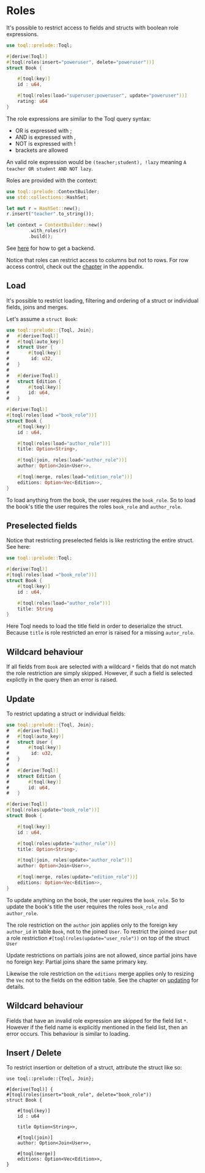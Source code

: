 
# Roles
It's possible to restrict access to fields and structs with boolean role expressions.

```rust
use toql::prelude::Toql;

#[derive(Toql)]
#[toql(roles(insert="poweruser", delete="poweruser"))]
struct Book {

	#[toql(key)]
	id : u64,

	#[toql(roles(load="superuser;poweruser", update="poweruser"))]
	rating: u64
}
```
The role expressions are similar to the Toql query syntax:
 - OR is expressed with ;
 - AND is expressed with ,
 - NOT is expressed with !
 - brackets are allowed

An valid role expression would be `(teacher;student), !lazy` meaning `A teacher OR student AND NOT lazy`.

Roles are provided with the context:
```rust
use toql::prelude::ContextBuilder;
use std::collections::HashSet;

let mut r = HashSet::new();
r.insert("teacher".to_string());

let context = ContextBuilder::new()
		.with_roles(r)
		.build();
```
See [here](../3-api/1-introduction.md) for how to get a backend.

Notice that roles can restrict access to columns but not to rows. 
For row access control, check out the [chapter](../6-appendix/3-row-access-control.md) in the appendix.

## Load
It's possible to restrict loading, filtering and ordering of a struct or individual fields, joins and merges.

Let's assume a `struct Book`:

```rust
use toql::prelude::{Toql, Join};
#   #[derive(Toql)]
#   #[toql(auto_key)]
#   struct User {
#   	#[toql(key)]
#   	 id: u32,
#   }
#   
#   #[derive(Toql)]
#   struct Edition {
#   	#[toql(key)]
#   	id: u64,
#   }

#[derive(Toql)]
#[toql(roles(load ="book_role"))]
struct Book {
	#[toql(key)]
	id : u64,

	#[toql(roles(load="author_role"))]
	title: Option<String>,

	#[toql(join, roles(load="author_role"))]
	author: Option<Join<User>>,

	#[toql(merge, roles(load="edition_role"))]
	editions: Option<Vec<Edition>>,
}
```

To load anything from the book, the user requires the `book_role`. 
So to load the book's title the user requires the roles `book_role` and `author_role`.

## Preselected fields
Notice that restricting preselected fields is like restricting the entire struct. See here:

```rust
use toql::prelude::Toql;

#[derive(Toql)]
#[toql(roles(load ="book_role"))]
struct Book {
	#[toql(key)]
	id : u64,

	#[toql(roles(load="author_role"))]
	title: String
}
```
Here Toql needs to load the title field in order to deserialize the struct. Because `title` is role restricted an error is raised for a missing `autor_role`.


## Wildcard behaviour
If all fields from `Book` are selected with a wildcard `*` fields that do not match the role restriction are simply skipped. However, if such a field is selected explictly in the query then an error is raised.

 ## Update
To restrict updating a struct or individual fields:

```rust
use toql::prelude::{Toql, Join};
#   #[derive(Toql)]
#   #[toql(auto_key)]
#   struct User {
#   	#[toql(key)]
#   	 id: u32,
#   }
#   
#   #[derive(Toql)]
#   struct Edition {
#   	#[toql(key)]
#   	id: u64,
#   }

#[derive(Toql)]
#[toql(roles(update="book_role"))]
struct Book {

	#[toql(key)]
	id : u64,

	#[toql(roles(update="author_role"))]
	title: Option<String>,

	#[toql(join, roles(update="author_role"))]
	author: Option<Join<User>>,

	#[toql(merge, roles(update="edition_role"))]
	editions: Option<Vec<Edition>>,
}
```

To update anything on the book, the user requires the `book_role`. 
So to update the book's title the user requires the roles `book_role` and `author_role`.

The role restriction on the `author` join applies only to the foreign key `author_id` in table `Book`, not to the joined `User`.
To restrict the joined `User` put a role restriction `#[toql(roles(update="user_role"))` on top of the struct `User`

Update restrictions on partials joins are not allowed, since partial joins have no foreign key:
Partial joins share the same primary key.

Likewise the role restriction on the `editions` merge applies only to resizing the `Vec` not to the fields on the edition table. 
See the chapter on [updating](../3-api/5-update.md) for details.

## Wildcard behaviour
Fields that have an invalid role expression are skipped for the field list `*`. However if the field name is explicitly mentioned in the field list, then an error occurs. This behaviour is similar to loading.



 ## Insert / Delete
To restrict insertion or deltetion of a struct, attribute the struct like so:

```rust, ignore
use toql::prelude::{Toql, Join};

#[derive(Toql)] {
#[toql(roles(insert="book_role", delete="book_role"))
struct Book {

	#[toql(key)]
	id : u64

	title Option<String>>,

	#[toql(join)]
	author: Option<Join<User>>,

	#[toql(merge)]
	editions: Option<Vec<Edition>>,
}
```









